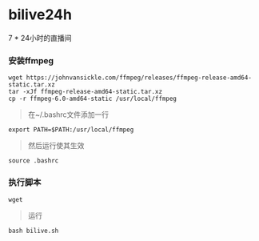 # bilive24h
7 * 24小时的直播间

### 安装ffmpeg

```shell
wget https://johnvansickle.com/ffmpeg/releases/ffmpeg-release-amd64-static.tar.xz
tar -xJf ffmpeg-release-amd64-static.tar.xz
cp -r ffmpeg-6.0-amd64-static /usr/local/ffmpeg
```

> 在~/.bashrc文件添加一行
```shell
export PATH=$PATH:/usr/local/ffmpeg
```
> 然后运行使其生效

```shell
source .bashrc
```


### 执行脚本
```shell
wget
```


> 运行

```shell
bash bilive.sh
```
